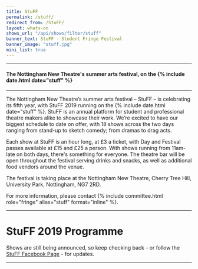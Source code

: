 ```yaml
---
title: StuFF 
permalink: /stuff/
redirect_from: /StuFF/
layout: whats-on
shows_url: "/api/shows/filter/stuff"
banner_text: StuFF - Student Fringe Festival 
banner_image: "stuff.jpg"
mini_list: true 
---
```


<hr>

#### The Nottingham New Theatre's summer arts festival, on the {% include date.html date="stuff" %}

<hr>

The Nottingham New Theatre’s summer arts festival – StuFF – is celebrating its fifth year, with StuFF 2019 running on the {% include date.html date="stuff" %}. StuFF is an annual platform for student and professional theatre makers alike to showcase their work. We’re excited to have our biggest schedule to date on offer, with 18 shows across the two days ranging from stand-up to sketch comedy; from dramas to drag acts.

Each show at StuFF is an hour long, at £3 a ticket, with Day and Festival passes available at £15 and £25 a person. With shows running from 11am-late on both days, there's something for everyone. The theatre bar will be open throughout the festival serving drinks and snacks, as well as additional food vendors around the venue.

The festival is taking place at the Nottingham New Theatre, Cherry Tree Hill, University Park, Nottingham, NG7 2RD.

For more information, please contact {% include committee.html role="fringe" alias="stuff" format="inline" %}.

<hr>

<h1 class="text-center">StuFF 2019 Programme</h1>

<p class="text-center">Shows are still being announced, so keep checking back - or follow the <a href="https://facebook.com/stuffnotts">StuFF Facebook Page</a> - for updates.</p>

<hr>



